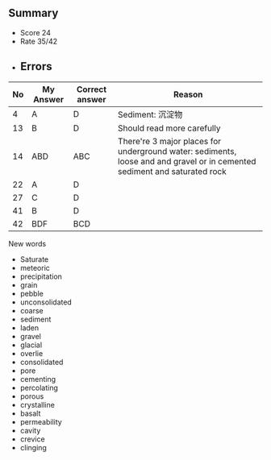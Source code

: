 ## Summary
- Score 24
- Rate 35/42
- Errors
    - 
| No | My Answer | Correct answer | Reason |
|----|-----------|----------------|----------|
| 4  | A         | D              | Sediment: 沉淀物|
| 13 | B         | D              | Should read more carefully|
| 14 | ABD       | ABC            | There're 3 major places for underground water: sediments, loose and and gravel or in cemented sediment and saturated rock|
| 22 | A         | D              | |
| 27 | C         | D              | |
| 41 | B         | D              | |
| 42 | BDF       | BCD            | |


New words
- Saturate
- meteoric
- precipitation
- grain
- pebble
- unconsolidated
- coarse
- sediment
- laden
- gravel
- glacial
- overlie
- consolidated
- pore
- cementing
- percolating
- porous
- crystalline
- basalt
- permeability
- cavity
- crevice
- clinging